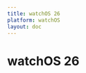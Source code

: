 ```yaml
---
title: watchOS 26
platform: watchOS
layout: doc
---
```


<script setup>
import BetaFeatures from '@components/BetaFeatures.vue'
</script>

# watchOS 26

<BetaFeatures 
  title="watchOS 26" 
  platform="watchOS"
/>